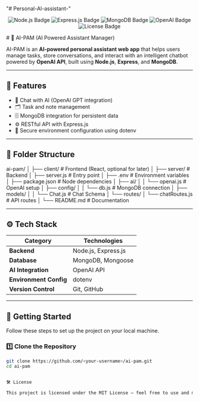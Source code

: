 "# Personal-AI-assistant-" 

<p align="center">
  <img src="https://img.shields.io/badge/Node.js-v22-green?logo=node.js" alt="Node.js Badge">
  <img src="https://img.shields.io/badge/Express.js-v4-lightgrey?logo=express" alt="Express.js Badge">
  <img src="https://img.shields.io/badge/MongoDB-v7.0-brightgreen?logo=mongodb" alt="MongoDB Badge">
  <img src="https://img.shields.io/badge/OpenAI-API-blue?logo=openai" alt="OpenAI Badge">
  <img src="https://img.shields.io/badge/License-MIT-yellow?logo=open-source-initiative" alt="License Badge">
</p>
# 🤖 AI-PAM (AI Powered Assistant Manager)

AI-PAM is an **AI-powered personal assistant web app** that helps users manage tasks, store conversations, and interact with an intelligent chatbot powered by **OpenAI API**, built using **Node.js**, **Express**, and **MongoDB**.

---

## 🧠 Features

- 🤖 Chat with AI (OpenAI GPT integration)  
- 🗂️ Task and note management  
- 🗄️ MongoDB integration for persistent data  
- ⚙️ RESTful API with Express.js  
- 🔐 Secure environment configuration using dotenv  

---

## 🧩 Folder Structure

ai-pam/
│
├── client/ # Frontend (React, optional for later)
│
├── server/ # Backend
│ ├── server.js # Entry point
│ ├── .env # Environment variables
│ ├── package.json # Node dependencies
│ ├── ai/
│ │ └── openai.js # OpenAI setup
│ ├── config/
│ │ └── db.js # MongoDB connection
│ ├── models/
│ │ └── Chat.js # Chat Schema
│ └── routes/
│ └── chatRoutes.js # API routes
│
└── README.md # Documentation


---

## ⚙️ Tech Stack

| Category | Technologies |
|-----------|---------------|
| **Backend** | Node.js, Express.js |
| **Database** | MongoDB, Mongoose |
| **AI Integration** | OpenAI API |
| **Environment Config** | dotenv |
| **Version Control** | Git, GitHub |

---

## 🚀 Getting Started

Follow these steps to set up the project on your local machine.

### 1️⃣ Clone the Repository

```bash
git clone https://github.com/<your-username>/ai-pam.git
cd ai-pam


🛠️ License

This project is licensed under the MIT License — feel free to use and modify it for your own projects.
